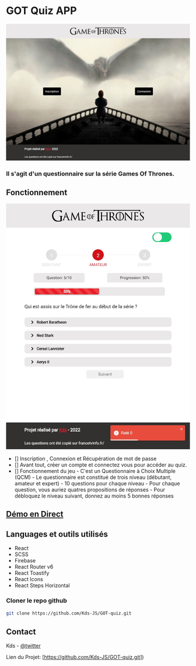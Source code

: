 # GOT Quiz APP

[![Screen ToDo App](./src/Design-GOT-Quiz/banner.jpg)](https://twitter.com/kds_JS)


### Il s'agit d'un questionnaire sur la série Games Of Thrones.

## Fonctionnement

[![Screen ToDo App](./src/Design-GOT-Quiz/banner-2.jpg)](https://twitter.com/kds_JS)

- [] Inscription , Connexion et Récupération de mot de passe 
- [] Avant tout, créer un compte et connectez vous pour accéder au quiz.
- [] Fonctionnement du jeu
        - C'est un Questionnaire à Choix Multiple (QCM)
        - Le questionnaire est constitué de trois niveau (débutant, amateur et expert)
        - 10 questions pour chaque niveau
        - Pour chaque question, vous auriez quatres propositions de réponses
        - Pour débloquez le niveau suivant, donnez au moins 5 bonnes réponses

## [Démo en Direct](https://got-quiz-eight.vercel.app/)

## Languages et outils utilisés 
 - React 
 - SCSS
 - Firebase
 - React Router v6
 - React Toastify
 - React Icons
 - React Steps Horizontal


### Cloner le repo github

```sh
git clone https://github.com/Kds-JS/GOT-quiz.git
```

## Contact

Kds - [@twitter](https://twitter.com/kds_JS) 

Lien du Projet: [https://github.com/Kds-JS/GOT-quiz.git])
